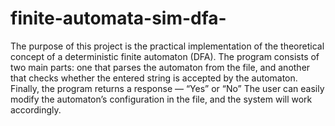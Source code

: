 # finite-automata-sim-dfa-
The purpose of this project is the practical implementation of the theoretical concept of a deterministic finite automaton (DFA). 
The program consists of two main parts: one that parses the automaton from the file, and another that checks whether the entered string is accepted by the automaton. Finally, the program returns a response — “Yes” or “No”
The user can easily modify the automaton’s configuration in the file, and the system will work accordingly.

